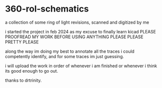 # 360-rol-schematics
a collection of some ring of light revisions, scanned and digitized by me

i started the project in feb 2024 as my excuse to finally learn kicad
PLEASE PROOFREAD MY WORK BEFORE USING ANYTHING PLEASE PLEASE PRETTY PLEASE

along the way im doing my best to annotate all the traces i could competently identify, and for some traces im just guessing.

i will upload the work in order of whenever i am finished or whenever i think its good enough to go out.

thanks to drtrinity.
